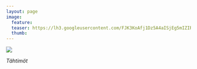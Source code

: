 ```yaml
---
layout: page
image:
  feature:
  teaser: https://lh3.googleusercontent.com/FJK3KoAfj1Dz5A4aISjEg5mIZIRVcXUXIPyY6I8mJmU=w245
  thumb:
---
```


[![](https://lh3.googleusercontent.com/qhhJ4T0r6fnntr6xtdiNbgQRqViyI5xnJ13jtaeEzQ8=w800)](https://lh3.googleusercontent.com/qhhJ4T0r6fnntr6xtdiNbgQRqViyI5xnJ13jtaeEzQ8=s0)

*Tähtimöt*
